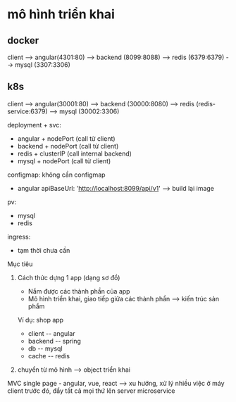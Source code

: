# mô hình triển khai

## docker

client --> angular(4301:80) --> backend (8099:8088) --> redis (6379:6379) --> mysql (3307:3306)

## k8s

client --> angular(30001:80) --> backend (30000:8080) --> redis (redis-service:6379) --> mysql (30002:3306)

deployment + svc:

- angular + nodePort (call từ client)
- backend + nodePort (call từ client)
- redis + clusterIP (call internal backend)
- mysql + nodePort (call từ client)

configmap: không cần configmap

- angular
apiBaseUrl: '<http://localhost:8099/api/v1>' --> build lại image

pv:

- mysql
- redis

ingress:

- tạm thời chưa cần

Mục tiêu
1. Cách thức dựng 1 app (dạng sơ đồ)
    - Nắm được các thành phần của app
    - Mô hình triển khai, giao tiếp giữa các thành phần --> kiến trúc sản phẩm

    Ví dụ: shop app
    - client -- angular
    - backend -- spring
    - db -- mysql
    - cache -- redis
2. chuyển từ mô hình --> object triển khai

MVC
single page - angular, vue, react --> xu hướng, xử lý nhiều việc ở máy client
trước đó, đẩy tất cả mọi thứ lên server
microservice

